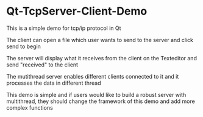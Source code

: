 # Qt-TcpServer-Client-Demo
  This is a simple demo for tcp/ip protocol in Qt
  
  The client can open a file which user wants to send to the server and click send to begin
  
  The server will display what it receives from the client on the Texteditor and send "received" to the client
  
  The mutithread server enables different clients connected to it and it processes the data in different thread
  
  This demo is simple and if users would like to build a robust server with multithread, they should change the framework of this demo and add more complex functions
 
